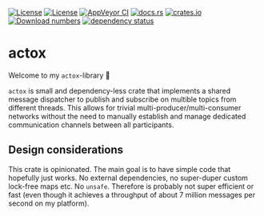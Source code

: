 [![License](https://img.shields.io/badge/License-BSD--2--Clause-blue.svg)](https://opensource.org/licenses/BSD-2-Clause)
[![License](https://img.shields.io/badge/License-MIT-blue.svg)](https://opensource.org/licenses/MIT)
[![AppVeyor CI](https://ci.appveyor.com/api/projects/status/github/KizzyCode/actox-rust?svg=true)](https://ci.appveyor.com/project/KizzyCode/actox-rust)
[![docs.rs](https://docs.rs/actox/badge.svg)](https://docs.rs/actox)
[![crates.io](https://img.shields.io/crates/v/actox.svg)](https://crates.io/crates/actox)
[![Download numbers](https://img.shields.io/crates/d/actox.svg)](https://crates.io/crates/actox)
[![dependency status](https://deps.rs/crate/actox/0.2.0/status.svg)](https://deps.rs/crate/actox/0.2.0)

# actox
Welcome to my `actox`-library 🎉

`actox` is small and dependency-less crate that implements a shared message dispatcher to publish and subscribe on
multible topics from different threads. This allows for trivial multi-producer/multi-consumer networks without the need
to manually establish and manage dedicated communication channels between all participants.

## Design considerations
This crate is opinionated. The main goal is to have simple code that hopefully just works. No external dependencies, no
super-duper custom lock-free maps etc. No `unsafe`. Therefore is probably not super efficient or fast (even though it
achieves a throughput of about 7 million messages per second on my platform).
